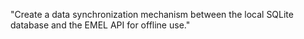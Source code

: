 "Create a data synchronization mechanism between the local SQLite database and the EMEL API for offline use."